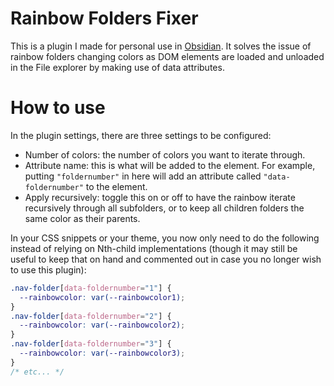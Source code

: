 # Rainbow Folders Fixer

This is a plugin I made for personal use in [Obsidian](https://obsidian.md). It solves the issue of rainbow folders changing colors as DOM elements are loaded and unloaded in the File explorer by making use of data attributes.

# How to use

In the plugin settings, there are three settings to be configured:

- Number of colors: the number of colors you want to iterate through.  
- Attribute name: this is what will be added to the element. For example, putting `"foldernumber"` in here will add an attribute called `"data-foldernumber"` to the element.  
- Apply recursively: toggle this on or off to have the rainbow iterate recursively through all subfolders, or to keep all children folders the same color as their parents.

In your CSS snippets or your theme, you now only need to do the following instead of relying on Nth-child implementations (though it may still be useful to keep that on hand and commented out in case you no longer wish to use this plugin):

```css
.nav-folder[data-foldernumber="1"] {
  --rainbowcolor: var(--rainbowcolor1);
}
.nav-folder[data-foldernumber="2"] {
  --rainbowcolor: var(--rainbowcolor2);
}
.nav-folder[data-foldernumber="3"] {
  --rainbowcolor: var(--rainbowcolor3);
}
/* etc... */
```
